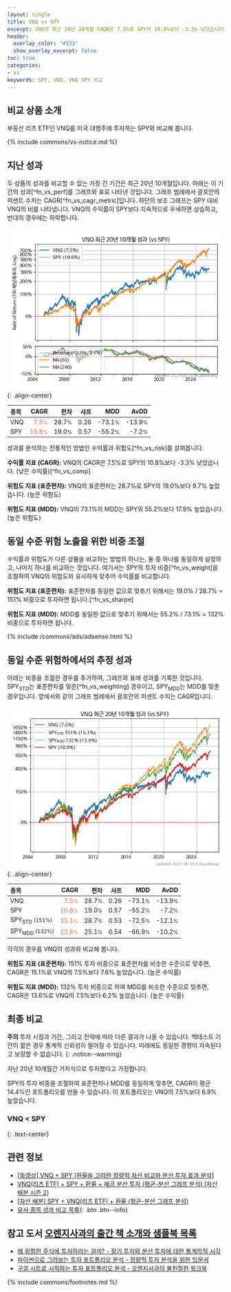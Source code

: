 ```yaml
---
layout: single
title: VNQ vs SPY
excerpt: VNQ의 최근 20년 10개월 CAGR은 7.5%로 SPY의 10.8%보다 -3.3% 낮았습니다.
header:
  overlay_color: "#333"
  show_overlay_excerpt: false
toc: true
categories:
- vs
keywords: SPY, VNQ, VNQ SPY 비교
---
```


## 비교 상품 소개


부동산 리츠 ETF인 VNQ를 미국 대행주에 투자하는 SPY와 비교해 봅니다.



{% include commons/vs-notice.md %}

## 지난 성과

두 상품의 성과를 비교할 수 있는 가장 긴 기간은 최근 20년 10개월입니다. 아래는 이 기간의 성과[^fn_vs_perf]를 그래프와 표로 나타낸 것입니다.
그래프 범례에서 괄호안의 퍼센트 수치는 CAGR[^fn_vs_cagr_metric]입니다.
하단의 보조 그래프는 SPY 대비 VNQ의 비를 나타냅니다.
VNQ의 수익률이 SPY보다 지속적으로 우세하면 상승하고, 반대의 경우에는 하락합니다.

![VNQ](/vs/images/vnq-vs-spy_dual.png){: .align-center}

| **종목** | **CAGR** | **편차** | **샤프** | **MDD** | **AvDD** |
| :------------ | ------: | -----------: | -------: | ------: | -------: |
| VNQ | <span style="color: tomato">7.5<small>%</small></span> | 28.7<small>%</small> | 0.26 | -73.1<small>%</small> | -13.9<small>%</small> |
| SPY | <span style="color: tomato">10.8<small>%</small></span> | 19.0<small>%</small> | 0.57 | -55.2<small>%</small> | -7.2<small>%</small> |

<!-- more -->


성과를 분석하는 전통적인 방법인 수익률과 위험도[^fn_vs_risk]를 살펴봅니다.

**수익률 지표 (CAGR):** VNQ의 CAGR은 7.5%로 SPY의 10.8%보다 -3.3% 낮았습니다. (낮은 수익률)[^fn_vs_comp]

**위험도 지표 (표준편차):** VNQ의 표준편차는 28.7%로 SPY의 19.0%보다 9.7% 높았습니다. (높은 위험도)

**위험도 지표 (MDD):** VNQ의 73.1%의 MDD는 SPY의 55.2%보다 17.9% 높았습니다. (높은 위험도)



## 동일 수준 위험 노출을 위한 비중 조절

수익률과 위험도가 다른 상품을 비교하는 방법의 하나는, 둘 중 하나를 동일하게 설정하고, 나머지 하나를 비교하는 것입니다.
여기서는 SPY의 투자 비중[^fn_vs_weight]을 조절하여 VNQ의 위험도와 유사하게 맞추어 수익률를 비교합니다.

**위험도 지표 (표준편차):** 표준편차를 동일한 값으로 맞추기 위해서는 19.0% / 28.7% = 151% 비중으로 투자하면 됩니다.[^fn_vs_sharpe]

**위험도 지표 (MDD):** MDD를 동일한 값으로 맞추기 위해서는 55.2% / 73.1% = 132% 비중으로 투자하면 됩니다.


{% include /commons/ads/adsense.html %}



## 동일 수준 위험하에서의 추정 성과

아래는 비중을 조절한 경우를 추가하여, 그래프와 표에 성과를 기록한 것입니다.
SPY<sub>STD</sub>는 표준편차를 맞춘[^fn_vs_weighting] 경우이고, SPY<sub>MDD</sub>는 MDD를 맞춘 경우입니다.
앞에서와 같이 그래프 범례에서 괄호안의 퍼센트 수치는 CAGR입니다.


![VNQ](/vs/images/vnq-vs-spy.png){: .align-center}



| **종목** | **CAGR** | **편차** | **샤프** | **MDD** | **AvDD** |
| :------------ | ------: | -----------: | -------: | ------: | -------: |
| VNQ | <span style="color: tomato">7.5<small>%</small></span> | 28.7<small>%</small> | 0.26 | -73.1<small>%</small> | -13.9<small>%</small> |
| SPY | <span style="color: tomato">10.8<small>%</small></span> | 19.0<small>%</small> | 0.57 | -55.2<small>%</small> | -7.2<small>%</small> |
| SPY<sub>STD</sub> <small>(151%)</small> | <span style="color: tomato">15.1<small>%</small></span> | 28.7<small>%</small> | 0.53 | -72.5<small>%</small> | -12.1<small>%</small> |
| SPY<sub>MDD</sub> <small>(132%)</small> | <span style="color: tomato">13.6<small>%</small></span> | 25.1<small>%</small> | 0.54 | -66.9<small>%</small> | -10.2<small>%</small> |



각각의 경우를 VNQ의 성과와 비교해 봅니다.

**위험도 지표 (표준편차):** 151% 투자 비중으로 표준편차를 비슷한 수준으로 맞추면, CAGR은 15.1%로 VNQ의 7.5%보다 7.6% 높았습니다. (높은 수익률)

**위험도 지표 (MDD):** 132% 투자 비중으로 하여 MDD를 비슷한 수준으로 맞추면, CAGR은 13.6%로 VNQ의 7.5%보다 6.2% 높았습니다. (높은 수익률)




## 최종 비교

**주의** 투자 시점과 기간, 그리고 전략에 따라 다른 결과가 나올 수 있습니다. 백테스트 기간이 짧은 경우 통계적 신뢰성이 떨어질 수 있습니다. 미래에도 동일한 경향이 지속된다고 보장할 수 없습니다.
{: .notice--warning}

지난 20년 10개월간 거치식으로 투자했다고 가정합니다.

SPY의 투자 비중을 조절하여 표준편차나 MDD를 동일하게 맞추면, CAGR이 평균 14.4%인 포트폴리오를 만들 수 있습니다.
이 포트폴리오는 VNQ의 7.5%보다 6.9% 높았습니다.

### VNQ &lt; SPY
{: .text-center}


## 관련 정보

- [[동영상] VNQ + SPY [환율을 고려한 정량적 자산 비교와 분산 투자 효과 분석]](https://youtu.be/w4R58hQK0rM)
- [VNQ(리츠 ETF) + SPY + 환율 + 예금 분산 투자 (평균-분산 그래프 분석) [자산 배분 시즌 2]](https://m.blog.naver.com/onuri2005/223922766412)
- [[자산 배분] SPY + VNQ(리츠 ETF) + 환율 (평균-분산 그래프 분석)](https://kongdori.tistory.com/407)
- [유사 종목 성과 비교 목록](/vs/){: .btn .btn--info}


## 참고 도서 [오렌지사과의 출간 책 소개와 샘플북 목록](https://kongdori.tistory.com/691)

- [왜 위험한 주식에 투자하라는 걸까? - 장기 투자와 분산 투자에 대한 통계학적 시각](https://kongdori.tistory.com/421)
- [파이썬으로 그려보는 투자 포트폴리오 분석  - 정량적 투자 분석을 위한 입문서](https://kongdori.tistory.com/643)
- [구글 시트로 시작하는 투자 포트폴리오 분석 - 오렌지사과의 불친절한 워크북](https://kongdori.tistory.com/449)

{% include commons/footnotes.md %}